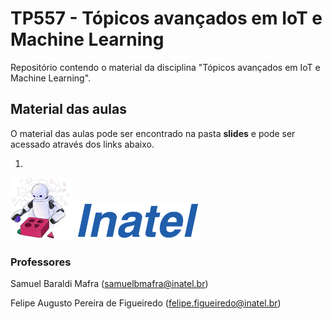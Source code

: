 # TP557 - Tópicos avançados em IoT e Machine Learning

Repositório contendo o material da disciplina "Tópicos avançados em IoT e Machine Learning".

## Material das aulas

O material das aulas pode ser encontrado na pasta **slides** e pode ser acessado através dos links abaixo.

1.


<img src="/figures/ml_logo1.png" width="100px"> <img src="/figures/inatel_logo.png" width="200px">

### Professores

Samuel Baraldi Mafra (samuelbmafra@inatel.br)


Felipe Augusto Pereira de Figueiredo (felipe.figueiredo@inatel.br)

